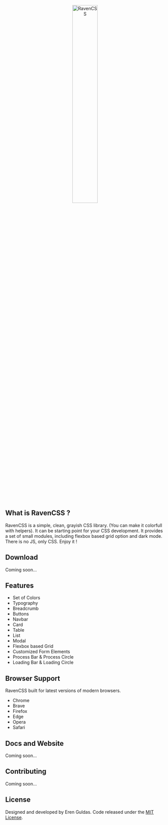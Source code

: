 <a style="text-align:center; display: block;" href="#"><img style="width: 40%; " src="https://res.cloudinary.com/erenesto/image/upload/v1585064273/eglvzfbgq5ovjqrxxxh6.jpg" alt="RavenCSS"></a>

## What is RavenCSS ?

RavenCSS is a simple, clean, grayish CSS library. (You can make it colorfull with helpers). It can be starting point for your CSS development. It provides a set of small modules, including flexbox based grid option and dark mode. There is no JS, only CSS. Enjoy it !

## Download

Coming soon...

## Features

- Set of Colors
- Typography
- Breadcrumb
- Buttons
- Navbar
- Card
- Table
- List
- Modal
- Flexbox based Grid
- Customized Form Elements
- Process Bar & Process Circle
- Loading Bar & Loading Circle

## Browser Support

RavenCSS built for latest versions of modern browsers.

- Chrome
- Brave
- Firefox
- Edge
- Opera
- Safari

## Docs and Website

Coming soon...

## Contributing

Coming soon...

## License

Designed and developed by Eren Guldas. Code released under the [MIT License](license).
